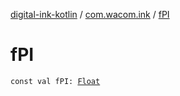 [digital-ink-kotlin](../index.md) / [com.wacom.ink](index.md) / [fPI](./f-p-i.md)

# fPI

`const val fPI: `[`Float`](https://kotlinlang.org/api/latest/jvm/stdlib/kotlin/-float/index.html)